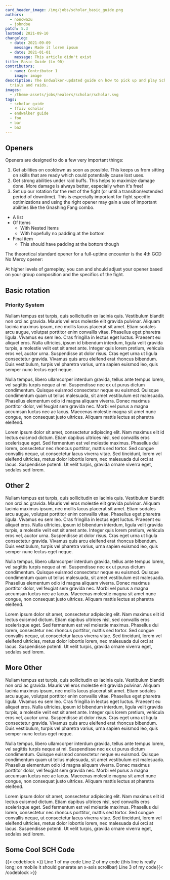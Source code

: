 ```yaml
---
card_header_image: /img/jobs/scholar_basic_guide.png
authors:
  - nonowazu
  - johndoe
patch: 5.3
lastmod: 2021-09-10
changelog:
  - date: 2021-09-09
    message: Made it lorem ipsum
  - date: 2021-01-01
    message: This article didn't exist
title: Basic Guide (Lv 90)
contributors:
  - name: Contributor 1
    image: image
description: The Endwalker-updated guide on how to pick up and play Scholar in
  trials and raids.
images:
  - /theme-assets/jobs/healers/scholar/scholar.svg
tags:
  - scholar guide
  - ffxiv scholar
  - endwalker guide
  - foo
  - bar
  - baz
---
```


## Openers

Openers are designed to do a few very important things:

1. Get abilities on cooldown as soon as possible. This keeps us from sitting on skills that are ready which could potentially cause lost uses.
2. Get strong abilities under raid buffs. This helps to maximize damage done. More damage is always better, especially when it's free!
3. Set up our rotation for the rest of the fight (or until a transition/extended period of downtime). This is especially important for fight specific optimizations and using the right opener may gain a use of important abilities like the Gnashing Fang combo.

- A list
- Of Items
  - With Nested Items
  - With hopefully no padding at the bottom
- Final item
  - This should have padding at the bottom though

The theoretical standard opener for a full-uptime encounter is the 4th GCD No Mercy opener:

At higher levels of gameplay, you can and should adjust your opener based on your group composition and the specifics of the fight.

## Basic rotation

### Priority System

Nullam tempus est turpis, quis sollicitudin ex lacinia quis. Vestibulum blandit non orci ac gravida. Mauris vel eros molestie elit gravida pulvinar. Aliquam lacinia maximus ipsum, nec mollis lacus placerat sit amet. Etiam sodales arcu augue, volutpat porttitor enim convallis vitae. Phasellus eget pharetra ligula. Vivamus eu sem leo. Cras fringilla in lectus eget luctus. Praesent eu aliquet eros. Nulla ultricies, ipsum id bibendum interdum, ligula velit gravida turpis, a molestie velit est sit amet ante. Integer quis lorem pretium, vehicula eros vel, auctor urna. Suspendisse at dolor risus. Cras eget urna ut ligula consectetur gravida. Vivamus quis arcu eleifend erat rhoncus bibendum. Duis vestibulum, turpis vel pharetra varius, urna sapien euismod leo, quis semper nunc lectus eget neque.

Nulla tempus, libero ullamcorper interdum gravida, tellus ante tempus lorem, vel sagittis turpis neque at mi. Suspendisse nec ex ut purus dictum condimentum. Quisque euismod consectetur neque eu euismod. Quisque condimentum quam ut tellus malesuada, sit amet vestibulum est malesuada. Phasellus elementum odio id magna aliquam viverra. Donec maximus porttitor dolor, vel feugiat sem gravida nec. Morbi vel purus a magna accumsan luctus nec ac lacus. Maecenas molestie magna sit amet nunc congue, non consequat justo ultrices. Aliquam mattis lectus at pharetra eleifend.

Lorem ipsum dolor sit amet, consectetur adipiscing elit. Nam maximus elit id lectus euismod dictum. Etiam dapibus ultrices nisl, sed convallis eros scelerisque eget. Sed fermentum est vel molestie maximus. Phasellus dui lorem, consectetur nec rhoncus porttitor, mattis sed tortor. Sed congue convallis neque, ut consectetur lacus viverra vitae. Sed tincidunt, lorem vel eleifend ultricies, metus dolor lobortis lorem, nec malesuada dui orci at lacus. Suspendisse potenti. Ut velit turpis, gravida ornare viverra eget, sodales sed lorem.

## Other 2

Nullam tempus est turpis, quis sollicitudin ex lacinia quis. Vestibulum blandit non orci ac gravida. Mauris vel eros molestie elit gravida pulvinar. Aliquam lacinia maximus ipsum, nec mollis lacus placerat sit amet. Etiam sodales arcu augue, volutpat porttitor enim convallis vitae. Phasellus eget pharetra ligula. Vivamus eu sem leo. Cras fringilla in lectus eget luctus. Praesent eu aliquet eros. Nulla ultricies, ipsum id bibendum interdum, ligula velit gravida turpis, a molestie velit est sit amet ante. Integer quis lorem pretium, vehicula eros vel, auctor urna. Suspendisse at dolor risus. Cras eget urna ut ligula consectetur gravida. Vivamus quis arcu eleifend erat rhoncus bibendum. Duis vestibulum, turpis vel pharetra varius, urna sapien euismod leo, quis semper nunc lectus eget neque.

Nulla tempus, libero ullamcorper interdum gravida, tellus ante tempus lorem, vel sagittis turpis neque at mi. Suspendisse nec ex ut purus dictum condimentum. Quisque euismod consectetur neque eu euismod. Quisque condimentum quam ut tellus malesuada, sit amet vestibulum est malesuada. Phasellus elementum odio id magna aliquam viverra. Donec maximus porttitor dolor, vel feugiat sem gravida nec. Morbi vel purus a magna accumsan luctus nec ac lacus. Maecenas molestie magna sit amet nunc congue, non consequat justo ultrices. Aliquam mattis lectus at pharetra eleifend.

Lorem ipsum dolor sit amet, consectetur adipiscing elit. Nam maximus elit id lectus euismod dictum. Etiam dapibus ultrices nisl, sed convallis eros scelerisque eget. Sed fermentum est vel molestie maximus. Phasellus dui lorem, consectetur nec rhoncus porttitor, mattis sed tortor. Sed congue convallis neque, ut consectetur lacus viverra vitae. Sed tincidunt, lorem vel eleifend ultricies, metus dolor lobortis lorem, nec malesuada dui orci at lacus. Suspendisse potenti. Ut velit turpis, gravida ornare viverra eget, sodales sed lorem.

## More Other

Nullam tempus est turpis, quis sollicitudin ex lacinia quis. Vestibulum blandit non orci ac gravida. Mauris vel eros molestie elit gravida pulvinar. Aliquam lacinia maximus ipsum, nec mollis lacus placerat sit amet. Etiam sodales arcu augue, volutpat porttitor enim convallis vitae. Phasellus eget pharetra ligula. Vivamus eu sem leo. Cras fringilla in lectus eget luctus. Praesent eu aliquet eros. Nulla ultricies, ipsum id bibendum interdum, ligula velit gravida turpis, a molestie velit est sit amet ante. Integer quis lorem pretium, vehicula eros vel, auctor urna. Suspendisse at dolor risus. Cras eget urna ut ligula consectetur gravida. Vivamus quis arcu eleifend erat rhoncus bibendum. Duis vestibulum, turpis vel pharetra varius, urna sapien euismod leo, quis semper nunc lectus eget neque.

Nulla tempus, libero ullamcorper interdum gravida, tellus ante tempus lorem, vel sagittis turpis neque at mi. Suspendisse nec ex ut purus dictum condimentum. Quisque euismod consectetur neque eu euismod. Quisque condimentum quam ut tellus malesuada, sit amet vestibulum est malesuada. Phasellus elementum odio id magna aliquam viverra. Donec maximus porttitor dolor, vel feugiat sem gravida nec. Morbi vel purus a magna accumsan luctus nec ac lacus. Maecenas molestie magna sit amet nunc congue, non consequat justo ultrices. Aliquam mattis lectus at pharetra eleifend.

Lorem ipsum dolor sit amet, consectetur adipiscing elit. Nam maximus elit id lectus euismod dictum. Etiam dapibus ultrices nisl, sed convallis eros scelerisque eget. Sed fermentum est vel molestie maximus. Phasellus dui lorem, consectetur nec rhoncus porttitor, mattis sed tortor. Sed congue convallis neque, ut consectetur lacus viverra vitae. Sed tincidunt, lorem vel eleifend ultricies, metus dolor lobortis lorem, nec malesuada dui orci at lacus. Suspendisse potenti. Ut velit turpis, gravida ornare viverra eget, sodales sed lorem.

## Some Cool SCH Code

{{< codeblock >}}
Line 1 of my code
Line 2 of my code (this line is really long; on mobile it should generate an x-axis scrollbar)
Line 3 of my code{{< /codeblock >}}
